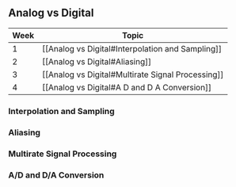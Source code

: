 ## Analog vs Digital


| Week | Topic                       |
| ---- | --------------------------- |
| 1    | [[Analog vs Digital#Interpolation and Sampling]]  |
| 2    | [[Analog vs Digital#Aliasing]]                    |
| 3    | [[Analog vs Digital#Multirate Signal Processing]] |
| 4    | [[Analog vs Digital#A D and D A Conversion]]                            |

### Interpolation and Sampling
### Aliasing
### Multirate Signal Processing
### A/D and D/A Conversion